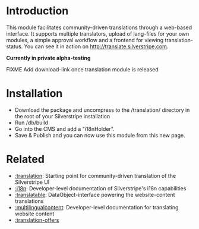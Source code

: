 # Introduction
This module facilitates community-driven translations through a web-based interface. It supports multiple translators, upload of lang-files for your own modules, a simple approval workflow and a frontend for viewing translation-status. You can see it in action on http://translate.silverstripe.com.

**Currently in private alpha-testing**

FIXME Add download-link once translation module is released

# Installation
*  Download the package and uncompress to the /translation/ directory in the root of your Silverstripe installation
*  Run /db/build
*  Go into the CMS and add a "i18nHolder".
*  Save & Publish and you can now use this module from this new page.

# Related
*  [:translation](/translation): Starting point for community-driven translation of the Silverstripe UI
*  [:i18n](/i18n): Developer-level documentation of Silverstripe's i18n capabilities
*  [:translatable](/translatable): DataObject-interface powering the website-content translations
*  [:multilingualcontent](/multilingualcontent): Developer-level documentation for translating website content
*  [:translation-offers](/translation-offers)

